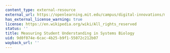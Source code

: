 ```yaml
---
content_type: external-resource
external_url: https://openlearning.mit.edu/campus/digital-innovations/measuring-student-understanding-systems-biology
has_external_license_warning: true
license: https://en.wikipedia.org/wiki/All_rights_reserved
status: ''
title: Measuring Student Understanding in Systems Biology
uid: 9d0f074e-6cac-4b25-b9f1-55072c212b07
wayback_url: ''
---
```

